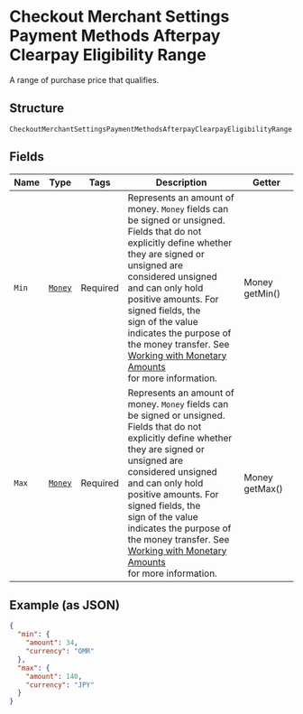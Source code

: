 
# Checkout Merchant Settings Payment Methods Afterpay Clearpay Eligibility Range

A range of purchase price that qualifies.

## Structure

`CheckoutMerchantSettingsPaymentMethodsAfterpayClearpayEligibilityRange`

## Fields

| Name | Type | Tags | Description | Getter |
|  --- | --- | --- | --- | --- |
| `Min` | [`Money`](../../doc/models/money.md) | Required | Represents an amount of money. `Money` fields can be signed or unsigned.<br>Fields that do not explicitly define whether they are signed or unsigned are<br>considered unsigned and can only hold positive amounts. For signed fields, the<br>sign of the value indicates the purpose of the money transfer. See<br>[Working with Monetary Amounts](https://developer.squareup.com/docs/build-basics/working-with-monetary-amounts)<br>for more information. | Money getMin() |
| `Max` | [`Money`](../../doc/models/money.md) | Required | Represents an amount of money. `Money` fields can be signed or unsigned.<br>Fields that do not explicitly define whether they are signed or unsigned are<br>considered unsigned and can only hold positive amounts. For signed fields, the<br>sign of the value indicates the purpose of the money transfer. See<br>[Working with Monetary Amounts](https://developer.squareup.com/docs/build-basics/working-with-monetary-amounts)<br>for more information. | Money getMax() |

## Example (as JSON)

```json
{
  "min": {
    "amount": 34,
    "currency": "OMR"
  },
  "max": {
    "amount": 140,
    "currency": "JPY"
  }
}
```

